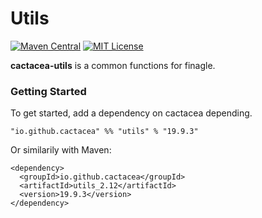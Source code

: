 Utils
==========================================================
[![Maven Central](https://maven-badges.herokuapp.com/maven-central/io.github.cactacea/utils_2.12/badge.svg)](https://maven-badges.herokuapp.com/maven-central/io.github.cactacea/utils_2.12)
[![MIT License](http://img.shields.io/badge/license-MIT-blue.svg?style=flat)](LICENSE)

**cactacea-utils** is a common functions for finagle.

### Getting Started

To get started, add a dependency on cactacea depending.

```
"io.github.cactacea" %% "utils" % "19.9.3"
```
Or similarily with Maven:
```
<dependency>
  <groupId>io.github.cactacea</groupId>
  <artifactId>utils_2.12</artifactId>
  <version>19.9.3</version>
</dependency>
```

